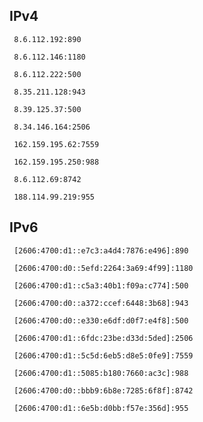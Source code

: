 ## IPv4
```
 8.6.112.192:890
```
```
 8.6.112.146:1180
```
```
 8.6.112.222:500
```
```
 8.35.211.128:943
```
```
 8.39.125.37:500
```
```
 8.34.146.164:2506
```
```
 162.159.195.62:7559
```
```
 162.159.195.250:988
```
```
 8.6.112.69:8742
```
```
 188.114.99.219:955
```

## IPv6
```
 [2606:4700:d1::e7c3:a4d4:7876:e496]:890
```
```
 [2606:4700:d0::5efd:2264:3a69:4f99]:1180
```
```
 [2606:4700:d1::c5a3:40b1:f09a:c774]:500
```
```
 [2606:4700:d0::a372:ccef:6448:3b68]:943
```
```
 [2606:4700:d0::e330:e6df:d0f7:e4f8]:500
```
```
 [2606:4700:d1::6fdc:23be:d33d:5ded]:2506
```
```
 [2606:4700:d1::5c5d:6eb5:d8e5:0fe9]:7559
```
```
 [2606:4700:d1::5085:b180:7660:ac3c]:988
```
```
 [2606:4700:d0::bbb9:6b8e:7285:6f8f]:8742
```
```
 [2606:4700:d1::6e5b:d0bb:f57e:356d]:955
```
